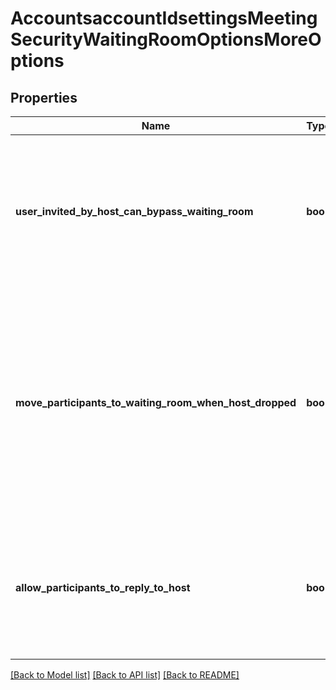 # AccountsaccountIdsettingsMeetingSecurityWaitingRoomOptionsMoreOptions

## Properties
Name | Type | Description | Notes
------------ | ------------- | ------------- | -------------
**user_invited_by_host_can_bypass_waiting_room** | **bool** | Users invited during the meeting by the host or co-hosts will bypass the waiting room.   This feature is only available with version 5.4.0 or later. | [optional] 
**move_participants_to_waiting_room_when_host_dropped** | **bool** | Move participants to the waiting room if the host drops unexpectedly. By enabling this option, the waiting room setting is enabled and locked, and participants are not allowed to join before the host. | [optional] 
**allow_participants_to_reply_to_host** | **bool** | Allow participants in the waiting room to reply to host and co-hosts.   This feature is only available with version 5.8.0 or later. | [optional] 

[[Back to Model list]](../README.md#documentation-for-models) [[Back to API list]](../README.md#documentation-for-api-endpoints) [[Back to README]](../README.md)

